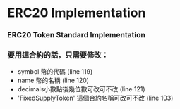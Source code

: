 # ERC20 Implementation
### ERC20 Token Standard Implementation

### 要用這合約的話，只需要修改：
- symbol 幣的代碼 (line 119)
- name 幣的名稱 (line 120)
- decimals小數點後幾位數可改可不改 (line 121)
- 'FixedSupplyToken' 這個合約名稱可改可不改 (line 103)
